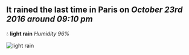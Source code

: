 ## It rained the last time in Paris on *October 23rd 2016 around 09:10 pm*
💧  **light rain** *Humidity 96%*

![light rain](http://openweathermap.org/img/w/10n.png)

